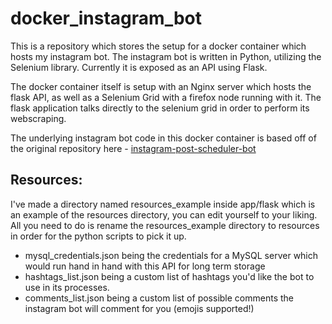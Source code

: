 # docker_instagram_bot
This is a repository which stores the setup for a docker container which hosts my instagram bot. The instagram bot is written in Python, utilizing the Selenium library. Currently it is exposed as an API using Flask.

The docker container itself is setup with an Nginx server which hosts the flask API, as well as a Selenium Grid with a firefox node running with it. The flask application talks directly to the selenium grid in order to perform its webscraping.

The underlying instagram bot code in this docker container is based off of the original repository here - [instagram-post-scheduler-bot](https://github.com/ColeInc/instagram-post-scheduler-bot)


## Resources:
I've made a directory named resources_example inside app/flask which is an example of the resources directory, you can edit yourself to your liking. All you need to do is rename the resources_example directory to resources in order for the python scripts to pick it up.
* mysql_credentials.json being the credentials for a MySQL server which would run hand in hand with this API for long term storage
* hashtags_list.json being a custom list of hashtags you'd like the bot to use in its processes.
* comments_list.json being a custom list of possible comments the instagram bot will comment for you (emojis supported!)
